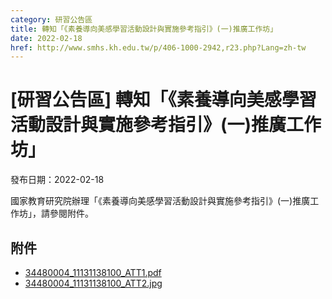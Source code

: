 ```yaml
---
category: 研習公告區
title: 轉知「《素養導向美感學習活動設計與實施參考指引》(一)推廣工作坊」
date: 2022-02-18
href: http://www.smhs.kh.edu.tw/p/406-1000-2942,r23.php?Lang=zh-tw
---
```


# [研習公告區] 轉知「《素養導向美感學習活動設計與實施參考指引》(一)推廣工作坊」

發布日期：2022-02-18

國家教育研究院辦理「《素養導向美感學習活動設計與實施參考指引》(一)推廣工作坊」，請參閱附件。

## 附件

- [34480004_11131138100_ATT1.pdf](https://www.smhs.kh.edu.tw/var/file/0/1000/attach/32/pta_2660_3898129_54497.pdf)
- [34480004_11131138100_ATT2.jpg](https://www.smhs.kh.edu.tw/var/file/0/1000/attach/32/pta_2661_3131231_54497.jpg)
